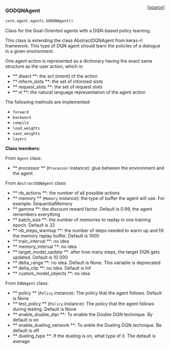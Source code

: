 <span style="float:right;">[[source]](https://github.com/matthiasplappert/keras-rl/blob/master/core/agent/agents.py#L10)</span>
### GODQNAgent

```python
core.agent.agents.GODQNAgent()
```

 Class for the Goal-Oriented agents with a DQN-based policy learning.

This class is extending the class AbstractDQNAgent from keras-rl framework.
This type of DQN agent should learn the policies of a dialogue in a given environment.

One agent action is represented as a dictionary having the exact same structure as the user action, which is:

- ** diaact **: the act (intent) of the action
- ** inform_slots **: the set of informed slots
- ** request_slots **: the set of request slots
- ** nl **: the natural language representation of the agent action

The following methods are implemented:

- `forward`
- `backward`
- `compile`
- `load_weights`
- `save_weights`
- `layers`


__Class members:__


From  `Agent` class:

- ** processor ** (`Processor` instance): glue between the environment and the agent

From  `AbstractDQNAgent` class:

- ** nb_actions **: the number of all possible actions
- ** memory ** (`Memory` instance): the type of buffer the agent will use. For example: SequentialMemory
- ** gamma **: the discount reward factor. Default is 0.99, the agent remembers everything
- ** batch_size **: the number of memories to replay in one training epoch. Default is 32
- ** nb_steps_warmup **: the number of steps needed to warm up and fill the memory replay buffer. Default is 1000
- ** train_interval **: no idea
- ** memory_interval **: no idea
- ** target_model_update **: after how many steps, the target DQN gets updated. Default is 10 000
- ** delta_range **: no idea. Default is None. This variable is deprecated
- ** delta_clip **: no idea. Default is Inf
- ** custom_model_objects **: no idea

From `DQNAgent` class:

- ** policy ** (`Policy` instance): The policy that the agent follows. Default is None
- ** test_policy ** (`Policy` instance): The policy that the agent follows during testing. Default is None
- ** enable_double_dqn **: To enable the Double DQN technique. By default is on
- ** enable_dueling_network **: To enble the Dueling DQN technique. Be default is off
- ** dueling_type **: If the dueling is on, what type of it. The default is average


